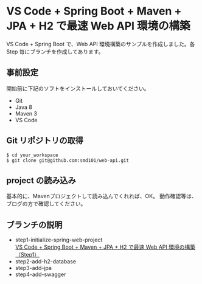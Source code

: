 VS Code + Spring Boot + Maven + JPA + H2 で最速 Web API 環境の構築
==========================
VS Code + Spring Boot で、Web API 環境構築のサンプルを作成しました。各 Step 毎にブランチを作成してあります。


事前設定
--------
開始前に下記のソフトをインストールしておいてください。
* Git
* Java 8
* Maven 3
* VS Code


Git リポジトリの取得
--------------------
```
$ cd your_workspace
$ git clone git@github.com:smd101/web-api.git
```


project の読み込み
------------------
基本的に、Mavenプロジェクトして読み込んでくれれば、OK。
動作確認等は、ブログの方で確認してください。

ブランチの説明
--------------
- step1-initialize-spring-web-project  
  [VS Code + Spring Boot + Maven + JPA + H2 で最速 Web API 環境の構築（Step1）](http://kusamakura.hatenablog.com/entry/vscode_springboot_maven_jpa_h2_webapi_step1)
- step2-add-h2-database
- step3-add-jpa
- step4-add-swagger
